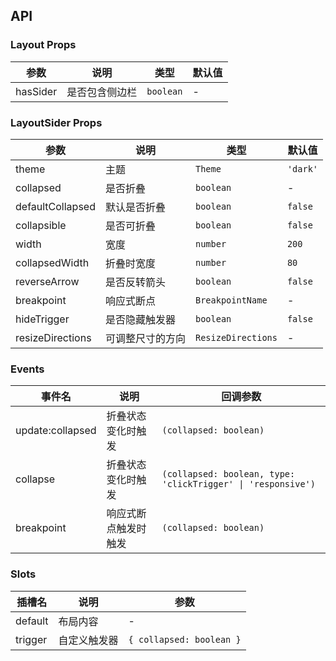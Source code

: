 ## API

### Layout Props

| 参数     | 说明           | 类型      | 默认值 |
| -------- | -------------- | --------- | ------ |
| hasSider | 是否包含侧边栏 | `boolean` | -      |

### LayoutSider Props

| 参数             | 说明             | 类型               | 默认值   |
| ---------------- | ---------------- | ------------------ | -------- |
| theme            | 主题             | `Theme`            | `'dark'` |
| collapsed        | 是否折叠         | `boolean`          | -        |
| defaultCollapsed | 默认是否折叠     | `boolean`          | `false`  |
| collapsible      | 是否可折叠       | `boolean`          | `false`  |
| width            | 宽度             | `number`           | `200`    |
| collapsedWidth   | 折叠时宽度       | `number`           | `80`     |
| reverseArrow     | 是否反转箭头     | `boolean`          | `false`  |
| breakpoint       | 响应式断点       | `BreakpointName`   | -        |
| hideTrigger      | 是否隐藏触发器   | `boolean`          | `false`  |
| resizeDirections | 可调整尺寸的方向 | `ResizeDirections` | -        |

### Events

| 事件名           | 说明                 | 回调参数                                                     |
| ---------------- | -------------------- | ------------------------------------------------------------ |
| update:collapsed | 折叠状态变化时触发   | `(collapsed: boolean)`                                       |
| collapse         | 折叠状态变化时触发   | `(collapsed: boolean, type: 'clickTrigger' \| 'responsive')` |
| breakpoint       | 响应式断点触发时触发 | `(collapsed: boolean)`                                       |

### Slots

| 插槽名  | 说明         | 参数                     |
| ------- | ------------ | ------------------------ |
| default | 布局内容     | -                        |
| trigger | 自定义触发器 | `{ collapsed: boolean }` |
